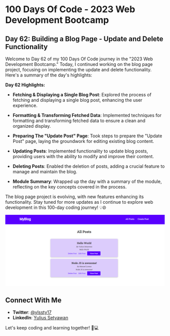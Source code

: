 # 100 Days Of Code - 2023 Web Development Bootcamp

## Day 62: Building a Blog Page - Update and Delete Functionality

Welcome to Day 62 of my 100 Days Of Code journey in the "2023 Web Development Bootcamp." Today, I continued working on the blog page project, focusing on implementing the update and delete functionality. Here's a summary of the day's highlights:

**Day 62 Highlights:**

- **Fetching & Displaying a Single Blog Post**: Explored the process of fetching and displaying a single blog post, enhancing the user experience.

- **Formatting & Transforming Fetched Data**: Implemented techniques for formatting and transforming fetched data to ensure a clean and organized display.

- **Preparing The "Update Post" Page**: Took steps to prepare the "Update Post" page, laying the groundwork for editing existing blog content.

- **Updating Posts**: Implemented functionality to update blog posts, providing users with the ability to modify and improve their content.

- **Deleting Posts**: Enabled the deletion of posts, adding a crucial feature to manage and maintain the blog.

- **Module Summary**: Wrapped up the day with a summary of the module, reflecting on the key concepts covered in the process.

The blog page project is evolving, with new features enhancing its functionality. Stay tuned for more updates as I continue to explore web development in this 100-day coding journey! 💡🌐 

![Day 62 Preview](preview.png)

## Connect With Me

- **Twitter**: [@ylssty17](https://twitter.com/ylssty17)
- **LinkedIn**: [Yulius Setyawan](https://linkedin.com/in/yulius17)

Let's keep coding and learning together! 🚀💻
